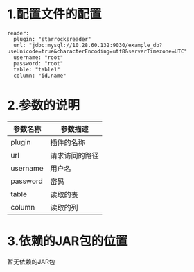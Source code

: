 # 1.配置文件的配置

```
reader:
  plugin: "starrocksreader"
  url: "jdbc:mysql://10.28.60.132:9030/example_db?useUnicode=true&characterEncoding=utf8&serverTimezone=UTC"
  username: "root"
  password: "root"
  table: "table1"
  column: "id,name"
```

# 2.参数的说明

| 参数名称 | 参数描述       |
| -------- | -------------- |
| plugin   | 插件的名称     |
| url      | 请求访问的路径 |
| username | 用户名         |
| password | 密码           |
| table    | 读取的表       |
| column   | 读取的列       |



# 3.依赖的JAR包的位置

暂无依赖的JAR包

